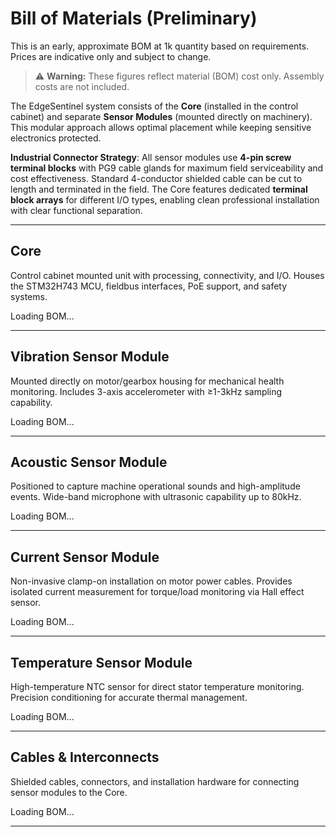 # Bill of Materials (Preliminary)
<!-- markdownlint-disable MD033 -->

This is an early, approximate BOM at 1k quantity based on requirements. Prices are indicative only and subject to change.

> ⚠️ **Warning:** These figures reflect material (BOM) cost only. Assembly costs are not included.

The EdgeSentinel system consists of the **Core** (installed in the control cabinet) and separate **Sensor Modules** (mounted directly on machinery). This modular approach allows optimal placement while keeping sensitive electronics protected.

**Industrial Connector Strategy**: All sensor modules use **4-pin screw terminal blocks** with PG9 cable glands for maximum field serviceability and cost effectiveness. Standard 4-conductor shielded cable can be cut to length and terminated in the field. The Core features dedicated **terminal block arrays** for different I/O types, enabling clean professional installation with clear functional separation.

---

## Core

Control cabinet mounted unit with processing, connectivity, and I/O. Houses the STM32H743 MCU, fieldbus interfaces, PoE support, and safety systems.

<div id="bom-main">Loading BOM...</div>

---

## Vibration Sensor Module

Mounted directly on motor/gearbox housing for mechanical health monitoring. Includes 3-axis accelerometer with ≥1-3kHz sampling capability.

<div id="bom-vibration">Loading BOM...</div>

---

## Acoustic Sensor Module  

Positioned to capture machine operational sounds and high-amplitude events. Wide-band microphone with ultrasonic capability up to 80kHz.

<div id="bom-acoustic">Loading BOM...</div>

---

## Current Sensor Module

Non-invasive clamp-on installation on motor power cables. Provides isolated current measurement for torque/load monitoring via Hall effect sensor.

<div id="bom-current">Loading BOM...</div>

---

## Temperature Sensor Module

High-temperature NTC sensor for direct stator temperature monitoring. Precision conditioning for accurate thermal management.

<div id="bom-temperature">Loading BOM...</div>

---

## Cables & Interconnects

Shielded cables, connectors, and installation hardware for connecting sensor modules to the Core.

<div id="bom-cables">Loading BOM...</div>

---

<!-- BOM tables are rendered by the docs app after this markdown loads. -->
